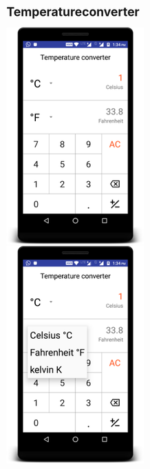 # Temperatureconverter
<img src="screenshots/screenshoot1.png" width="320"/><img src="screenshots/sreenshoot2.png" width="320"/>
